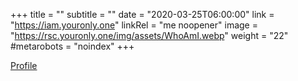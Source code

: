 +++
title = ""
subtitle = ""
date = "2020-03-25T06:00:00"
link = "https://iam.youronly.one"
linkRel = "me noopener"
image = "https://rsc.youronly.one/img/assets/WhoAmI.webp"
weight = "22"
#metarobots = "noindex"
+++

<a href="https://iam.youronly.one" rel="me noopener" referrerpolicy="strict-origin-when-cross-origin">Profile</a>
